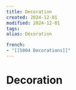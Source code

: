 ```yaml
---
title: Decoration
created: 2024-12-01
modified: 2024-12-01
tags: 
alias: Décoration

french:
- "[[5004 Decorations]]"
---
```

# Decoration
